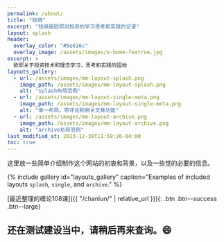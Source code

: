 ```yaml
---
permalink: /about/
title: "钱熵"
excerpt: "钱熵是欧耶对投资的学习思考和实践的记录"
layout: splash
header:
  overlay_color: "#5e616c"
  overlay_image: /assets/images/o-home-featrue.jpg
excerpt: >
  欧耶关于投资技术和理念学习，思考和实践的园地
layouts_gallery:
  - url: /assets/images/mm-layout-splash.png
    image_path: /assets/images/mm-layout-splash.png
    alt: "splash布局范例"
  - url: /assets/images/mm-layout-single-meta.png
    image_path: /assets/images/mm-layout-single-meta.png
    alt: "单一布局，带评论和相关文章功能"
  - url: /assets/images/mm-layout-archive.png
    image_path: /assets/images/mm-layout-archive.png
    alt: "archive布局范例"
last_modified_at: 2023-12-30T11:59:26-04:00
toc: true
---
```


这里放一些简单介绍制作这个网站的初衷和背景，以及一些觉的必要的信息。

{% include gallery id="layouts_gallery" caption="Examples of included layouts `splash`, `single`, and `archive`." %}

[最近整理的缠论108课]({{ "/chanlun/" | relative_url }}){: .btn .btn--success .btn--large}

## 还在测试建设当中，请稍后再来查询。😄

